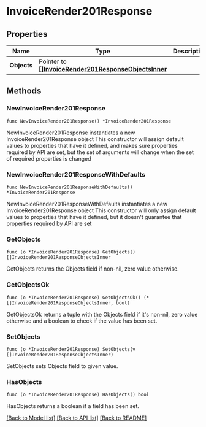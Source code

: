 # InvoiceRender201Response

## Properties

Name | Type | Description | Notes
------------ | ------------- | ------------- | -------------
**Objects** | Pointer to [**[]InvoiceRender201ResponseObjectsInner**](InvoiceRender201ResponseObjectsInner.md) |  | [optional] 

## Methods

### NewInvoiceRender201Response

`func NewInvoiceRender201Response() *InvoiceRender201Response`

NewInvoiceRender201Response instantiates a new InvoiceRender201Response object
This constructor will assign default values to properties that have it defined,
and makes sure properties required by API are set, but the set of arguments
will change when the set of required properties is changed

### NewInvoiceRender201ResponseWithDefaults

`func NewInvoiceRender201ResponseWithDefaults() *InvoiceRender201Response`

NewInvoiceRender201ResponseWithDefaults instantiates a new InvoiceRender201Response object
This constructor will only assign default values to properties that have it defined,
but it doesn't guarantee that properties required by API are set

### GetObjects

`func (o *InvoiceRender201Response) GetObjects() []InvoiceRender201ResponseObjectsInner`

GetObjects returns the Objects field if non-nil, zero value otherwise.

### GetObjectsOk

`func (o *InvoiceRender201Response) GetObjectsOk() (*[]InvoiceRender201ResponseObjectsInner, bool)`

GetObjectsOk returns a tuple with the Objects field if it's non-nil, zero value otherwise
and a boolean to check if the value has been set.

### SetObjects

`func (o *InvoiceRender201Response) SetObjects(v []InvoiceRender201ResponseObjectsInner)`

SetObjects sets Objects field to given value.

### HasObjects

`func (o *InvoiceRender201Response) HasObjects() bool`

HasObjects returns a boolean if a field has been set.


[[Back to Model list]](../README.md#documentation-for-models) [[Back to API list]](../README.md#documentation-for-api-endpoints) [[Back to README]](../README.md)


